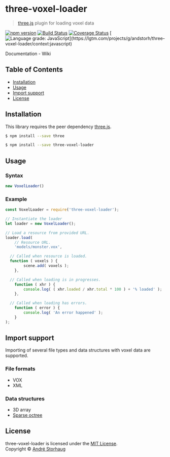 # three-voxel-loader

> [three.js](https://github.com/mrdoob/three.js) plugin for loading voxel data

[![npm version](http://img.shields.io/npm/v/three-voxel-loader.svg?style=flat)](https://npmjs.org/package/three-voxel-loader "View this project on npm")
[![Build Status](https://travis-ci.org/andstor/three-voxel-loader.svg?branch=master)](https://travis-ci.org/andstor/three-voxel-loader)
[![Coverage Status](https://coveralls.io/repos/github/andstor/three-voxel-loader/badge.svg?branch=master)](https://coveralls.io/github/andstor/three-voxel-loader?branch=master)
[![Language grade: JavaScript](https://img.shields.io/lgtm/grade/javascript/g/andstorh/three-voxel-loader.svg?)](https://lgtm.com/projects/g/andstorh/three-voxel-loader/context:javascript)

Documentation - Wiki

## Table of Contents
  * [Installation](#installation)
  * [Usage](#usage)
  * [Import support](#import-support)
  * [License](#license)

## Installation
This library requires the peer dependency [three.js](https://github.com/mrdoob/three.js/).

```sh
$ npm install --save three
```

```sh
$ npm install --save three-voxel-loader
```

## Usage

### Syntax
```js
new VoxelLoader()
```

### Example
```js
const VoxelLoader = require('three-voxel-loader');

// Instantiate the loader
let loader = new VoxelLoader();

// Load a resource from provided URL.
loader.load(
	// Resource URL.
	'models/monster.vox',

  // Called when resource is loaded.
  function ( voxels ) {
		scene.add( voxels );
	},

  // Called when loading is in progresses.
	function ( xhr ) {
		console.log( ( xhr.loaded / xhr.total * 100 ) + '% loaded' );
	},

  // Called when loading has errors.
	function ( error ) {
		console.log( 'An error happened' );
	}
);
```

## Import support
Importing of several file types and data structures with voxel data are supported.

### File formats
- VOX
- XML

### Data structures
- 3D array
- [Sparse octree](https://github.com/vanruesc/sparse-octree)

## License

three-voxel-loader is licensed under the [MIT License](https://github.com/andstor/three-voxel-loader/blob/master/LICENSE).  
Copyright © [André Storhaug](https://github.com/andstor)
